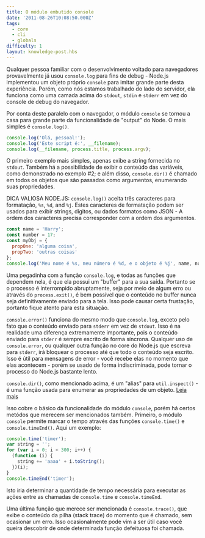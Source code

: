 ```yaml
---
title: O módulo embutido console
date: '2011-08-26T10:08:50.000Z'
tags:
  - core
  - cli
  - globals
difficulty: 1
layout: knowledge-post.hbs
---
```


Qualquer pessoa familiar com o desenvolvimento voltado para navegadores provavelmente já usou `console.log` para fins de debug - Node.js implementou um objeto próprio `console` para imitar grande parte desta experiência. Porém, como nós estamos trabalhado do lado do servidor, ela funciona como uma camada acima do `stdout`, `stdin` e `stderr` em vez do console de debug do navegador.

Por conta deste paralelo com o navegador, o módulo `console` se tornou a casa para grande parte da funcionalidade de "output" do Node. O mais simples é `console.log()`.

```javascript
console.log('Olá, pessoal!');
console.log('Este script é:', __filename);
console.log(__filename, process.title, process.argv);
```

O primeiro exemplo mais simples, apenas exibe a string fornecida no `stdout`. Também há a possibilidade de exibir o conteúdo das variáveis, como demonstrado no exemplo #2; e além disso, `console.dir()` é chamado em todos os objetos que são passados como argumentos, enumerando suas propriedades.

DICA VALIOSA NODE.JS:
`console.log()` aceita três caracteres para formatação, `%s`, `%d`, and `%j`. Estes caracteres de formatação podem ser usados para exibir strings, dígitos, ou dados formatos como JSON - A ordem dos caracteres precisa corresponder com a ordem dos argumentos.

```javascript
const name = 'Harry';
const number = 17;
const myObj = {
  propOne: 'alguma coisa',
  propTwo: 'outras coisas'
};
console.log('Meu nome é %s, meu número é %d, e o objeto é %j', name, number, myObj);
```

Uma pegadinha com a função `console.log`, e todas as funções que dependem nela, é que ela possui um "buffer" para a sua saída. Portanto se o processo é interrompido abruptamente, seja por meio de algum erro ou através do `process.exit()`, é bem possível que o conteúdo no buffer nunca seja definitivamente enviado para a tela. Isso pode causar certa frustação, portanto fique atento para esta situação.

`console.error()` funciona do mesmo modo que `console.log`, exceto pelo fato que o conteúdo enviado para `stderr` em vez de `stdout`. Isso é na realidade uma diferença extremamente importante, pois o conteúdo enviado para `stderr` é sempre escrito de forma síncrona. Qualquer uso de `console.error`, ou qualquer outra função no core do Node.js que escreva para `stderr`, irá bloquear o processo até que todo o conteúdo seja escrito. Isso é útil para mensagens de error - você recebe elas no momento que elas acontecem - porém se usado de forma indiscriminada, pode tornar o processo do Node.js bastante lento.

`console.dir()`, como mencionado acima, é um "alias" para `util.inspect()` - é uma função usada para enumerar as propriedades de um objeto.  [Leia mais](/pt-br/knowledge/getting-started/how-to-use-util-inspect/)

Isso cobre o básico da funcionalidade do módulo `console`, porém há certos metódos que merecem ser mencionados também. Primeiro, o módulo `console` permite marcar o tempo através das funções `console.time()` e `console.timeEnd()`.  Aqui um exemplo:

```javascript
console.time('timer');
var string = '';
for (var i = 0; i < 300; i++) {
  (function (i) {
    string += 'aaaa' + i.toString();
  })(i);
}
console.timeEnd('timer');
```

Isto iria determinar a quantidade de tempo necessária para executar as ações entre as chamadas de `console.time` e `console.timeEnd`.

Uma última função que merece ser mencionada é `console.trace()`, que exibe o conteúdo da pilha (stack trace) do momento que é chamado, sem ocasionar um erro. Isso ocasionalmente pode vim a ser útil caso você queira descobrir de onde determinada função defeituosa foi chamada.
